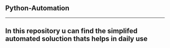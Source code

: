 ## Python-Automation
---

In this repository u can find the simplifed automated soluction thats helps in daily use
---

